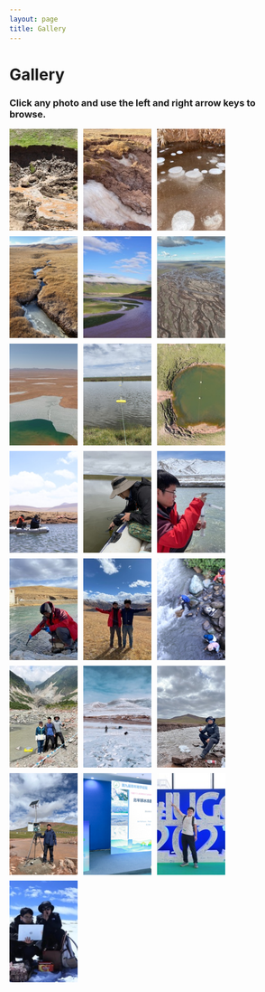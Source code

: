 ```yaml
---
layout: page
title: Gallery
---
```


# Gallery
### Click any photo and use the left and right arrow keys to browse.


<div style="display: flex; flex-wrap: wrap; gap: 10px; justify-content: flex-start;">

 <a href="/files/images/fhs_rts.jpg" data-lightbox="gallery" data-title="" style="width: 24%;">
    <img src="/files/images/thumbs/fhs_rts.jpg" class="gallery-thumb" loading="lazy" alt="" style="width: 100%; height: 180px; object-fit: cover; display: block;" />
  </a>

<a href="/files/images/fhs_groundice.jpg" data-lightbox="gallery" data-title="" style="width: 24%;">
  <img src="/files/images/thumbs/fhs_groundice.jpg" class="gallery-thumb" loading="lazy" alt="" style="width: 100%; height: 180px; object-fit: cover; display: block;" />
</a>

  <a href="/files/images/fhs_bubble.jpg" data-lightbox="gallery" data-title="" style="width: 24%;">
    <img src="/files/images/thumbs/fhs_bubble.jpg" class="gallery-thumb" loading="lazy" alt="" style="width: 100%; height: 180px; object-fit: cover; display: block;" />
  </a>
  
 <a href="/files/images/fhs_stream.jpg" data-lightbox="gallery" data-title="" style="width: 24%;">
  <img src="/files/images/thumbs/fhs_stream.jpg" class="gallery-thumb" loading="lazy" alt="" style="width: 100%; height: 180px; object-fit: cover; display: block;" />
</a>
  
  <a href="/files/images/yrsr_qml.jpg" data-lightbox="gallery" data-title="" style="width: 24%;">
    <img src="/files/images/thumbs/yrsr_qml.jpg" class="gallery-thumb" loading="lazy" alt="" style="width: 100%; height: 180px; object-fit: cover; display: block;" />
  </a>
  
  <a href="/files/images/yrsr_tth.jpg" data-lightbox="gallery" data-title="" style="width: 24%;">
    <img src="/files/images/thumbs/yrsr_tth.jpg" class="gallery-thumb" loading="lazy" alt="" style="width: 100%; height: 180px; object-fit: cover; display: block;" />
  </a>
 
 
<a href="/files/images/lakes_icecover.jpg" data-lightbox="gallery" data-title="" style="width: 24%;">
  <img src="/files/images/thumbs/lakes_icecover.jpg" class="gallery-thumb" loading="lazy" alt="" style="width: 100%; height: 180px; object-fit: cover; display: block;" />
</a>

<a href="/files/images/lake_sample.jpg" data-lightbox="gallery" data-title="" style="width: 24%;">
  <img src="/files/images/thumbs/lake_sample.jpg" class="gallery-thumb" loading="lazy" alt="" style="width: 100%; height: 180px; object-fit: cover; display: block;" />
</a>

<a href="/files/images/pond_sample.jpg" data-lightbox="gallery" data-title="" style="width: 24%;">
  <img src="/files/images/thumbs/pond_sample.jpg" class="gallery-thumb" loading="lazy" alt="" style="width: 100%; height: 180px; object-fit: cover; display: block;" />
</a>

<a href="/files/images/tplake_boat.jpg" data-lightbox="gallery" data-title="" style="width: 24%;">
  <img src="/files/images/thumbs/tplake_boat.jpg" class="gallery-thumb" loading="lazy" alt="" style="width: 100%; height: 180px; object-fit: cover; display: block;" />
</a>

<a href="/files/images/yang_field.jpg" data-lightbox="gallery" data-title="" style="width: 24%;">
  <img src="/files/images/thumbs/yang_field.jpg" class="gallery-thumb" loading="lazy" alt="" style="width: 100%; height: 180px; object-fit: cover; display: block;" />
</a>

<a href="/files/images/chunlin_filed.jpg" data-lightbox="gallery" data-title="" style="width: 24%;">
  <img src="/files/images/thumbs/chunlin_filed.jpg" class="gallery-thumb" loading="lazy" alt="" style="width: 100%; height: 180px; object-fit: cover; display: block;" />
</a>

<a href="/files/images/chunlin_filed2.jpg" data-lightbox="gallery" data-title="" style="width: 24%;">
  <img src="/files/images/thumbs/chunlin_filed2.jpg" class="gallery-thumb" loading="lazy" alt="" style="width: 100%; height: 180px; object-fit: cover; display: block;" />
</a>

<a href="/files/images/chunlin_yang.jpg" data-lightbox="gallery" data-title="" style="width: 24%;">
  <img src="/files/images/thumbs/chunlin_yang.jpg" class="gallery-thumb" loading="lazy" alt="" style="width: 100%; height: 180px; object-fit: cover; display: block;" />
</a>

<a href="/files/images/sw_stream_field.jpg" data-lightbox="gallery" data-title="" style="width: 24%;">
  <img src="/files/images/thumbs/sw_stream_field.jpg" class="gallery-thumb" loading="lazy" alt="" style="width: 100%; height: 180px; object-fit: cover; display: block;" />
</a>

<a href="/files/images/team_field.jpg" data-lightbox="gallery" data-title="" style="width: 24%;">
  <img src="/files/images/thumbs/team_field.jpg" class="gallery-thumb" loading="lazy" alt="" style="width: 100%; height: 180px; object-fit: cover; display: block;" />
</a>

<a href="/files/images/fhs_winter_field.jpg" data-lightbox="gallery" data-title="" style="width: 24%;">
  <img src="/files/images/thumbs/fhs_winter_field.jpg" class="gallery-thumb" loading="lazy" alt="" style="width: 100%; height: 180px; object-fit: cover; display: block;" />
</a>

<a href="/files/images/yuhao_field.jpg" data-lightbox="gallery" data-title="" style="width: 24%;">
  <img src="/files/images/thumbs/yuhao_field.jpg" class="gallery-thumb" loading="lazy" alt="" style="width: 100%; height: 180px; object-fit: cover; display: block;" />
</a>

<a href="/files/images/chunlin_field4.jpg" data-lightbox="gallery" data-title="" style="width: 24%;">
  <img src="/files/images/thumbs/chunlin_field4.jpg" class="gallery-thumb" loading="lazy" alt="" style="width: 100%; height: 180px; object-fit: cover; display: block;" />
</a>

<a href="/files/images/chunlin_qndxlt.jpg" data-lightbox="gallery" data-title="" style="width: 24%;">
  <img src="/files/images/thumbs/chunlin_qndxlt.jpg" class="gallery-thumb" loading="lazy" alt="" style="width: 100%; height: 180px; object-fit: cover; display: block;" />
</a>


<a href="/files/images/chunlin_iugg.jpg" data-lightbox="gallery" data-title="" style="width: 24%;">
  <img src="/files/images/thumbs/chunlin_iugg.jpg" class="gallery-thumb" loading="lazy" alt="" style="width: 100%; height: 180px; object-fit: cover; display: block;" />
</a>

<a href="/files/images/yuhao_jinwang.jpg" data-lightbox="gallery" data-title="" style="width: 24%;">
  <img src="/files/images/thumbs/yuhao_jinwang.jpg" class="gallery-thumb" loading="lazy" alt="" style="width: 100%; height: 180px; object-fit: cover; display: block;" />
</a>




  <!-- Continue as needed -->
</div>